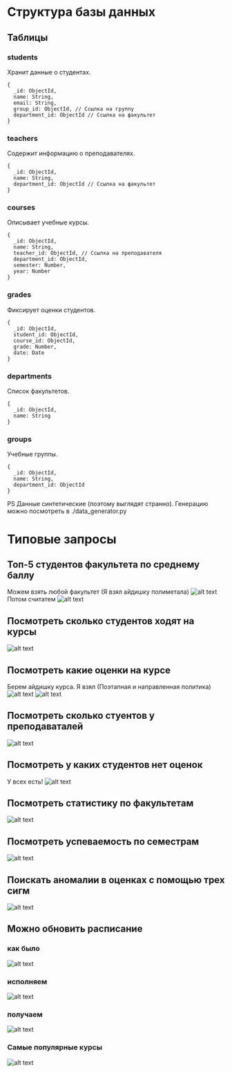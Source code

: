 # Структура базы данных
## Таблицы 
### students
Хранит данные о студентах.
```
{
  _id: ObjectId,
  name: String,
  email: String,
  group_id: ObjectId, // Ссылка на группу
  department_id: ObjectId // Ссылка на факультет
}
```
### teachers
Содержит информацию о преподавателях.
```
{
  _id: ObjectId,
  name: String,
  department_id: ObjectId // Ссылка на факультет
}
```

### courses
Описывает учебные курсы.
```
{
  _id: ObjectId,
  name: String,
  teacher_id: ObjectId, // Ссылка на преподавателя
  department_id: ObjectId,
  semester: Number,
  year: Number
}
```

### grades
Фиксирует оценки студентов.
```
{
  _id: ObjectId,
  student_id: ObjectId,
  course_id: ObjectId,
  grade: Number,
  date: Date
}
```

### departments
Список факультетов.
```
{
  _id: ObjectId,
  name: String
}
```
### groups
Учебные группы.
```
{
  _id: ObjectId,
  name: String,
  department_id: ObjectId
}
```


PS Данные синтетические (поэтому выглядят странно). Генерацию можно посмотреть в ./data_generator.py
# Типовые запросы
## Топ-5 студентов факультета по среднему баллу
Можем взять любой факультет (Я взял айдишку полиметала)
![alt text](image-1.png)
Потом считатем 
![alt text](image-2.png)
## Посмотреть сколько студентов ходят на курсы
![alt text](image-3.png)
## Посмотреть какие оценки на курсе
Берем айдишку курса. Я взял (Поэтапная и направленная политика)
![alt text](image-4.png)
![alt text](image-5.png)
## Посмотреть сколько стуентов у преподаваталей
![alt text](image-6.png)
## Посмотреть у каких студентов нет оценок 
У всех есть!
![alt text](image-7.png)
## Посмотреть статистику по факультетам 
![alt text](image-8.png)
## Посмотреть успеваемость по семестрам 
![alt text](image-9.png)
## Поискать аномалии в оценках с помощью трех сигм
![alt text](image-10.png)
## Можно обновить расписание 
### как было 
![alt text](image-11.png)
### исполняем 
![alt text](image-12.png)
### получаем 
![alt text](image-13.png)
### Самые популярные курсы 
![alt text](image-14.png)